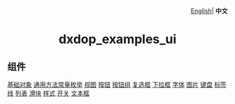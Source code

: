 <p align="right">
    <a href="./README.md">English</a>| <b>中文</b>
</p>

 <h1 align="center">dxdop_examples_ui</h1>

## 组件

<a href="./cn/base.md">基础对象</a>
<a href="./cn/util.md">通用方法常量枚举</a>
<a href="./cn/view.md">视图</a>
<a href="./cn/button.md">按钮</a>
<a href="./cn/buttons.md">按钮组</a>
<a href="./cn/checkbox.md">复选框</a>
<a href="./cn/dropdown.md">下拉框</a>
<a href="./cn/font.md">字体</a>
<a href="./cn/image.md">图片</a>
<a href="./cn/keyboard.md">键盘</a>
<a href="./cn/label.md">标签</a>
<a href="./cn/line.md">线</a>
<a href="./cn/list.md">列表</a>
<a href="./cn/slider.md">滑块</a>
<a href="./cn/style.md">样式</a>
<a href="./cn/switch.md">开关</a>
<a href="./cn/textarea.md">文本框</a>

